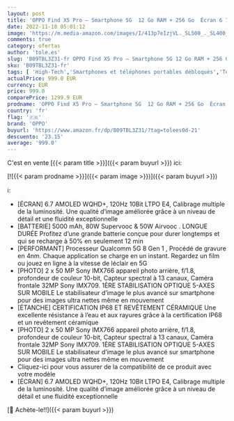 ```yaml
---
layout: post
title: 'OPPO Find X5 Pro – Smartphone 5G  12 Go RAM + 256 Go  Écran 6 7   AMOLED WQHD+ 120Hz  1 Milliard de Couleurs  2 Capteurs Sony 50 MP  Stablisation Optique 5-Axes  5000mAh  IP68  Blanc [version FR]'
date: 2022-11-18 05:01:12
image: 'https://m.media-amazon.com/images/I/413p7eIzjVL._SL500_._SL400_.jpg'
comments: true
category: ofertas
author: 'tole.es'
slug: 'B09TBL3Z31-fr OPPO Find X5 Pro – Smartphone 5G 12 Go RAM + 256 Go Écran...'
sku: 'B09TBL3Z31-fr'
tags: [ 'High-Tech','Smartphones et téléphones portables débloqués','Téléphones portables et accessoires','oppo','🇫🇷', ]
actualPrice: 999.0 EUR
currency: EUR
price: 999.0
comparePrice: 1299.9 EUR
prodname: 'OPPO Find X5 Pro – Smartphone 5G  12 Go RAM + 256 Go  Écran 6 7   AMOLED WQHD+ 120Hz  1 Milliard de Couleurs  2 Capteurs Sony 50 MP  Stablisation Optique 5-Axes  5000mAh  IP68  Blanc [version FR]'
country: 'fr'
flag: '🇫🇷'
brand: 'OPPO'
buyurl: 'https://www.amazon.fr/dp/B09TBL3Z31/?tag=tolees0d-21'
descuento: '23.15'
average: '999.0'
---
```


C'est en vente [{{< param title >}}]({{< param buyurl >}}) ici:

[![{{< param prodname >}}]({{< param image >}})]({{< param buyurl >}})

ℹ️:

- [ÉCRAN] 6.7 AMOLED WQHD+, 120Hz 10Bit LTPO E4, Calibrage multiple de la luminosité. Une qualité d’image améliorée grâce à un niveau de détail et une fluidité exceptionnelle
- [BATTERIE] 5000 mAh, 80W Supervooc & 50W Airvooc . LONGUE DURÉE Profitez d’une grande batterie conçue pour durer longtemps et qui se recharge à 50% en seulement 12 min
- [PERFORMANT] Processeur Qualcomm 5G 8 Gen 1 , Procédé de gravure en 4nm. Chaque application se charge en un instant. Regardez un film ou jouez en ligne à la vitesse de léclair en 5G
- [PHOTO] 2 x 50 MP Sony IMX766 appareil photo arrière, f/1.8, profondeur de couleur 10-bit, Capteur spectral à 13 canaux, Caméra frontale 32MP Sony IMX709. 1ÈRE STABILISATION OPTIQUE 5-AXES SUR MOBILE Le stabilisateur d’image le plus avancé sur smartphone pour des images ultra nettes même en mouvement
- [ÉTANCHE] CERTIFICATION IP68 ET REVÊTEMENT CÉRAMIQUE Une excellente résistance à l’eau et aux rayures grâce à la certification IP68 et un revêtement céramique
- [PHOTO] 2 x 50 MP Sony IMX766 appareil photo arrière, f/1.8, profondeur de couleur 10-bit, Capteur spectral à 13 canaux, Caméra frontale 32MP Sony IMX709. 1ÈRE STABILISATION OPTIQUE 5-AXES SUR MOBILE Le stabilisateur d’image le plus avancé sur smartphone pour des images ultra nettes même en mouvement
- Cliquez-ici pour vous assurer de la compatibilité de ce produit avec votre modèle
- [ÉCRAN] 6.7 AMOLED WQHD+, 120Hz 10Bit LTPO E4, Calibrage multiple de la luminosité. Une qualité d’image améliorée grâce à un niveau de détail et une fluidité exceptionnelle

[🛒 Achète-le!!]({{< param buyurl >}})
